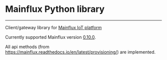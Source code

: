 # Mainflux Python library

-------------

Client/gateway library for [Mainflux IoT platform](https://github.com/mainflux/mainflux)

Currently supported Mainflux version [0.10.0](https://github.com/mainflux/mainflux/releases/tag/0.10.0).

All api methods (from https://mainflux.readthedocs.io/en/latest/provisioning/) are implemented.

